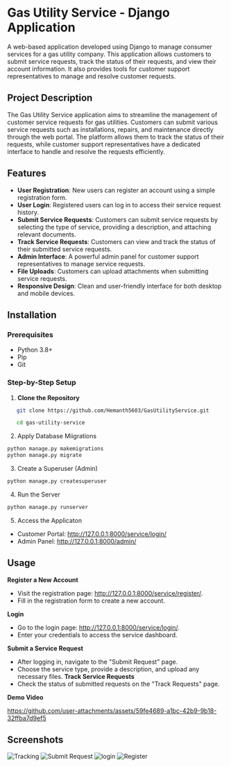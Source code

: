 # Gas Utility Service - Django Application

A web-based application developed using Django to manage consumer services for a gas utility company. This application allows customers to submit service requests, 
track the status of their requests, and view their account information. It also provides tools for customer support representatives to manage and resolve customer requests.



## **Project Description**
The Gas Utility Service application aims to streamline the management of customer service requests for gas utilities. Customers can submit various service requests such as installations, repairs, and maintenance directly through the web portal. The platform allows them to track the status of their requests, while customer support representatives have a dedicated interface to handle and resolve the requests efficiently.

## **Features**
- **User Registration**: New users can register an account using a simple registration form.
- **User Login**: Registered users can log in to access their service request history.
- **Submit Service Requests**: Customers can submit service requests by selecting the type of service, providing a description, and attaching relevant documents.
- **Track Service Requests**: Customers can view and track the status of their submitted service requests.
- **Admin Interface**: A powerful admin panel for customer support representatives to manage service requests.
- **File Uploads**: Customers can upload attachments when submitting service requests.
- **Responsive Design**: Clean and user-friendly interface for both desktop and mobile devices.

## **Installation**

### **Prerequisites**
- Python 3.8+
- Pip
- Git

### **Step-by-Step Setup**
1. **Clone the Repository**
   
```bash
   git clone https://github.com/Hemanth5603/GasUtilityService.git
```

```bash
   cd gas-utility-service
```

2. Apply Database Miigrations

```bash
python manage.py makemigrations
python manage.py migrate
```

3. Create a Superuser (Admin)

```bash
python manage.py createsuperuser
```

4. Run the Server

```bash
python manage.py runserver
```

5. Access the Applicaton

 - Customer Portal: http://127.0.0.1:8000/service/login/
 - Admin Panel: http://127.0.0.1:8000/admin/



## **Usage**
**Register a New Account**
 - Visit the registration page: http://127.0.0.1:8000/service/register/.
 - Fill in the registration form to create a new account.
   
**Login**
 - Go to the login page: http://127.0.0.1:8000/service/login/.
 - Enter your credentials to access the service dashboard.

**Submit a Service Request**
 - After logging in, navigate to the "Submit Request" page.
 - Choose the service type, provide a description, and upload any necessary files.
**Track Service Requests**
 - Check the status of submitted requests on the "Track Requests" page.

**Demo Video** 


https://github.com/user-attachments/assets/59fe4689-a1bc-42b9-9b18-32ffba7d9ef5



## **Screenshots**
![Tracking](https://github.com/user-attachments/assets/b3b5995c-7fff-456a-8aca-6d83569553f3)
![Submit Request](https://github.com/user-attachments/assets/f257db22-4984-4518-a098-5eebd7915978)
![login](https://github.com/user-attachments/assets/1e9bceac-b593-45a7-af59-d1de4bad82a1)
![Register](https://github.com/user-attachments/assets/f0743d68-ed1b-4f95-a18c-29ad4eb3fc51)



